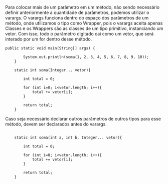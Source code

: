 Para colocar mais de um parâmetro em um método, não sendo necessário definir anteriormente a quantidade de parâmetros, podemos utilizar o varargs. O varargs funciona dentro do espaço dos parâmetros de um método, onde utilizamos o tipo como Wrapper, pois o varargs aceita apenas Classes e os Wrappers são as classes de um tipo primitivo, instanciando um vetor. Com isso, todo o parâmetro digitado cai como um vetor, que será interado por um for dentro desse método.
```
public static void main(String[] args) {

		System.out.println(soma(1, 2, 3, 4, 5, 6, 7, 8, 9, 10));
	}

	static int soma(Integer... vetor){

		int total = 0;

		for (int i=0; i<vetor.length; i++){
			total += vetor[i];
		}

		return total;
	}
```

Caso seja necessário declarar outros parâmetros de outros tipos para esse método, devem ser declarados antes do varargs.

```

    static int soma(int a, int b, Integer... vetor){

		int total = 0;

		for (int i=0; i<vetor.length; i++){
			total += vetor[i];
		}

		return total;
	}
    
```